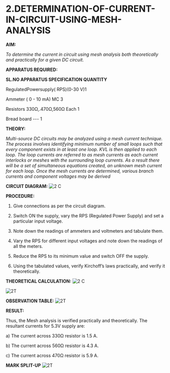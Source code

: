 # 2.DETERMINATION-OF-CURRENT-IN-CIRCUIT-USING-MESH-ANALYSIS

**AIM:**

*To determine the current in circuit using mesh analysis both theoretically and practically for a given DC circuit.*

**APPARATUS REQUIRED:**

**SL.NO	APPARATUS	SPECIFICATION	QUANTITY**

  RegulatedPowersupply( RPS)(0-30 V)1
	
  Ammeter	( 0 - 10 mA) MC	3
	
  Resistors	330Ω,.470Ω,560Ω	Each 1
	
  Bread board	---	1

**THEORY:**

*Multi-source DC circuits may be analyzed using a mesh current technique. The process involves identifying minimum number of small loops such that every component exists in at least one loop. KVL is then applied to each loop. The loop currents are referred to as mesh currents as each current interlocks or meshes with the surrounding loop currents. As a result there will be a set of simultaneous equations created, an unknown mesh current for each loop. Once the mesh currents are determined, various branch currents and component voltages may be derived*

**CIRCUIT DIAGRAM:**
![2 C](https://github.com/user-attachments/assets/1991169c-14d6-466e-a022-5062703bfe8a)

**PROCEDURE:** 

1.	Give connections as per the circuit diagram.

2.	Switch ON the supply, vary the RPS (Regulated Power Supply) and set a particular input voltage.

3.	Note down the readings of ammeters and voltmeters and tabulate them.

4.	Vary the RPS for different input voltages and note down the readings of all the meters.

5.	Reduce the RPS to its minimum value and switch OFF the supply.

6.	Using the tabulated values, verify Kirchoff’s laws practically, and verify it theoretically.


**THEORETICAL CALCULATION:** 
![2 C](https://github.com/user-attachments/assets/1991169c-14d6-466e-a022-5062703bfe8a)



![2T ](https://github.com/user-attachments/assets/316ce082-f270-4ece-9e10-2189255871e6)




**OBSERVATION TABLE:**
![2T ](https://github.com/user-attachments/assets/316ce082-f270-4ece-9e10-2189255871e6)


**RESULT:**

Thus, the Mesh analysis is verified practically and theoretically. The resultant currents for 5.3V supply are:

a)	The current across 330Ω resistor is 1.5	A.

b)	The current across 560Ω resistor is 4.3	A.

c)	The current across 470Ω resistor is 5.9	A.

**MARK SPLIT-UP**
![2T ](https://github.com/user-attachments/assets/01d5f3da-258b-4edc-9f18-afcfa923c385)

